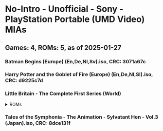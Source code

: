# No-Intro - Unofficial - Sony - PlayStation Portable (UMD Video) MIAs
## Games: 4, ROMs: 5, as of 2025-01-27
### Batman Begins (Europe) (En,De,Nl,Sv).iso, CRC: 3071a67c
### Harry Potter and the Goblet of Fire (Europe) (En,De,Nl,Sl).iso, CRC: d9225c7d
### Little Britain - The Complete First Series (World)
<details>
<summary>ROMs</summary>

Little Britain - The Complete First Series (World) (Disc 1).iso, CRC: 62024746

Little Britain - The Complete First Series (World) (Disc 2).iso, CRC: d9b09884
</details>

### Tales of the Symphonia - The Animation - Sylvatant Hen - Vol.3 (Japan).iso, CRC: 8dce131f

